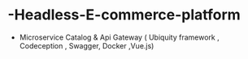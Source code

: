 # -Headless-E-commerce-platform
* Microservice Catalog &amp; Api Gateway ( Ubiquity framework , Codeception , Swagger, Docker ,Vue.js)
